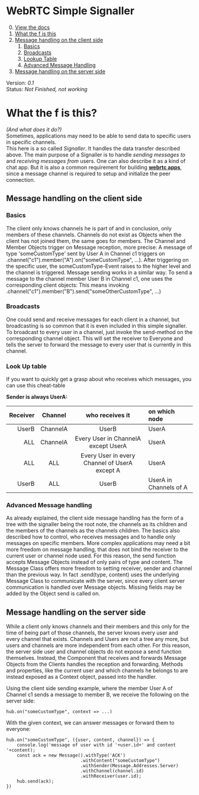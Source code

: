 # WebRTC Simple Signaller

0. [ View the docs](https://nasskaltejuni.github.io/WebRtcSimpleSignaller/)
1. [ What the f is this](#what-the-f-is-this)
2. [ Message handling on the client side](#message-handling-on-the-client-side)
    1. [ Basics](#basics)
    2. [ Broadcasts](#broadcasts)
    3. [ Lookup Table](#lookup-table)
    4. [ Advanced Message Handling](#advanced-message-handling)
3. [ Message handling on the server side](#message-handling-on-the-server-side)


Version: *0.1* <br>
Status: *Not Finished, not working* <br>

# What the f is this?
*(And what does it do?)* <br>
Sometimes, applications may need to be able to send data to specific users in specific channels. <br>
This here is a so called *Signaller*. It handles the data transfer described above.
The main purpose of a Signaller is to handle *sending messages to* and *receiving messages from* users.
One can also describe it as a kind of chat app.
But it is also a common requirement for building **[webrtc apps](https://webrtc.org/)**,
since a message channel is required to setup and initialize the peer connection.



## Message handling on the client side

### Basics
The client only knows channels he is part of and in conclusion, only members of these channels.
Channels do not exist as Objects when the client has not joined them, the same goes for members.
The Channel and Member Objects trigger on Message reception, more precise:
A message of type 'someCustomType' sent by User A in Channel c1 triggers on .channel("c1").member("A").on("someCustomType", ...).
After triggering on the specific user, the someCustomType-Event raises to the higher level and the channel is triggered.
Message sending works in a similar way.
To send a message to the channel member User B in Channel c1, one uses the corresponding client objects:
This means invoking .channel("c1").member("B").send("someOtherCustomType", ...)

### Broadcasts
One could send and receive messages for each client in a channel,
but broadcasting is so common that it is even included in this simple signaller.
To broadcast to every user in a channel, just invoke the send-method on the corresponding channel object.
This will set the receiver to Everyone and tells the server to forward the message to every user that is currently in this channel.

### Look Up table
If you want to quickly get a grasp about who receives which messages, you can use this cheat-table

**Sender is always UserA:**

|Receiver    |    Channel     |    who receives it                                | on which node          |
|-----------:|:--------------:|:-------------------------------------------------:|:-----------------------|
|UserB       |    ChannelA    |    UserB                                          | UserA                  |
|ALL         |    ChannelA    |    Every User in ChannelA except UserA            | UserA                  |
|ALL         |    ALL         |    Every User in every Channel of UserA except A  | UserA                  |
|UserB       |    ALL         |    UserB                                          | UserA in Channels of A |

### Advanced Message handling
As already explained, the client side message handling has the form of a tree with the signaller being the root note,
the channels as its children and the members of the channels as the channels children.
The basics also described how to control, who receives messages and to handle only messages on specific members.
More complex applications may need a bit more freedom on message handling,
that does not bind the receiver to the current user or channel node used.
For this reason, the send function accepts Message Objects instead of only pairs of type and content.
The Message Class offers more freedom to setting receiver, sender and channel than the previous way.
In fact .send(type, content) uses the underlying Message Class to communicate with the server,
since every client server communication is handled over Message objects.
Missing fields may be added by the Object send is called on.




## Message handling on the server side
While a client only knows channels and their members and this only for the time of being part of those channels,
the server knows every user and every channel that exists.
Channels and Users are not a tree any more, but users and channels are more independent from each other.
For this reason, the server side user and channel objects do not expose a send function themselves.
Instead, the Component that receives and forwards Message Objects from the Clients handles the reception and forwarding.
Methods and properties, like the current user and which channels he belongs to are instead exposed as a Context object, passed into the handler.

Using the client side sending example, where the member User A of Channel c1 sends a message to member B, we receive the following on the server side:

```
hub.on("someCustomType", context => ...)
```

With the given context, we can answer messages or forward them to everyone:

```
hub.on("someCustomType", ({user, content, channel}) => {
    console.log('message of user with id '+user.id+' and content '+content);
    const ack = new Message().withType('ACK')
                            .withContent("someCustomType")
                            .withSender(Message.Addresses.Server)
                            .withChannel(channel.id)
                            .withReceiver(user.id);
    hub.send(ack);
})
```
